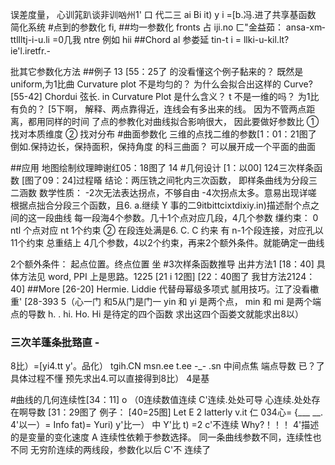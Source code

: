 误差度量，
心训筄趴谈非训㕳州1' 口
代二三 ai Bi it)
y i =[b.冯.进了共享基函数
简化系统
#点到的参数化
fi,
##均一参数化 fronts
占 iji.no ㄈ"金益茹： ansa­-xm­ttllltj-i-u.li =0几我
ntre 例如 hii
##Chord al 参娄延
tin-t i = llki-u-kil.l­t?ie­'l.iretfr.-

批其它参数化方法
##例子 13
[55：25了
的没看懂这个例子黏来的？
既然是 uniform,为1比曲 Curvature plot 不是均匀的？
为什么会拟合出这样的 Curve?
[55-42]
Chordui 弦长.
in Curvature Plot 是什么含义？ t 不是一维的吗？
为1比有负的？
[5下啊，
解释、两点靠得近，连线会有多出来的线。
因为不管两点距离，都用同样的时间
了点的参教化对曲线拟合影响很大，
因此要做好参数比
① 找对本质维度
② 找对分布
#曲面参数化
三维的点找二维的参数[1：01：21图了
倒如.保持边长，保持面积，保持角度
的科三曲面？
可以展开成一个平面的曲面

##应用
地图绘制纹理眒谢红05：18图了 14
#几何设计
[1：以00]
124三次样条函数
[图了09：24]过程䁊
结论：两压铣之间牝内三次函数，
即样条曲线为分段三二涵数
数学性质：
-2次无法表达拐点，不够自由
-4次拐点太多。意易出现详嗟
根据点拙合分段三个函数，且6. a.继续
Y 事的二9itbittcixtdixi­y.in)描述耐个点之间的这一段曲线
每一段海4个参数。几十1个点对应几段，4几个参数
缣约束：
0 ntl 个点对应 nt 1个约束
② 在段连处满是6. C. C 约来
有 n-1个段连接，对应孔以11个约束
总重结上
4几个参数，4以2个约束，再来2个额外条件。就能确­定一曲线

2个额外条件：
起点位置。终点位置 坐
#3次样条函数推导
出井方法1 [18：40]
具体方法见 word, PPI 上是思路。1225
[21 i 12图] [22：40图了
我甘方法2124：40]
##More [26-20]
Hermie. Liddie 代替母幂级多项式
腻用技巧。江了没看櫢重'
[28-393 5（心一门 和5从门是门一
yin 和 yi 是两个点，
min 和 mi 是两个端点的导数
h. . hi. Ho. Hi 是待定的四个函数
求出这四个函娄文就能求出8以）
### 三次羊蓬条批臵直 -
8比）=[yi4.tt y'。品化） tgih.CN
msn.ee t.ee -_-
.sn
中间点焦 端点导数
已？了具体过程不懂
预先求出4.可以直接得到8比）
4是基

#曲线的几何连续性[34：11] o
（0连续数值连续
C'连续.处处可导
心连续.处处存在啊导数
[31：29图了
例子： [40=25图]
Let E 2
latterly
v.it
仁 03­4心= {___
__.
4'以一）= Info fat)= Yuri)
y'比一） 中 Y'比 t) =2 c'不连续
Why?！！！
4'描述的是变量的变化速度
A 连续性依赖于参数选择。
同一条曲线参数不同，连续性也不同
无穷阶连续的两线段，参数化以后 C'不
连续了

